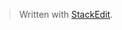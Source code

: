 


> Written with [StackEdit](https://stackedit.io/).
<!--stackedit_data:
eyJoaXN0b3J5IjpbNzkxMDk5NjkzXX0=
-->